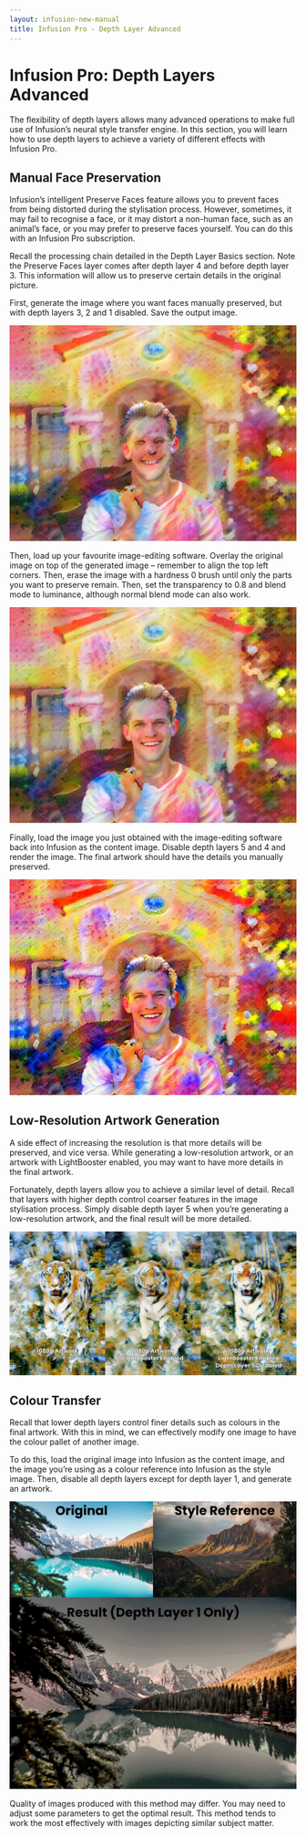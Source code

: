 ```yaml
---
layout: infusion-new-manual
title: Infusion Pro - Depth Layer Advanced
---
```

# Infusion Pro: Depth Layers Advanced
The flexibility of depth layers allows many advanced operations to make full use of Infusion’s neural style transfer engine. In this section, you will learn how to use depth layers to achieve a variety of different effects with Infusion Pro.

## Manual Face Preservation
Infusion’s intelligent Preserve Faces feature allows you to prevent faces from being distorted during the stylisation process. However, sometimes, it may fail to recognise a face, or it may distort a non-human face, such as an animal’s face, or you may prefer to preserve faces yourself. You can do this with an Infusion Pro subscription.

Recall the processing chain detailed in the Depth Layer Basics section. Note the Preserve Faces layer comes after depth layer 4 and before depth layer 3. This information will allow us to preserve certain details in the original picture.

First, generate the image where you want faces manually preserved, but with depth layers 3, 2 and 1 disabled. Save the output image.

![Image Generation - First Step](assets/depth-layers-advanced/render-result-1.jpg)

Then, load up your favourite image-editing software. Overlay the original image on top of the generated image – remember to align the top left corners. Then, erase the image with a hardness 0 brush until only the parts you want to preserve remain. Then, set the transparency to 0.8 and blend mode to luminance, although normal blend mode can also work.

![Manual Face Preservation](assets/depth-layers-advanced/manual-face-preservation.jpg)

Finally, load the image you just obtained with the image-editing software back into Infusion as the content image. Disable depth layers 5 and 4 and render the image. The final artwork should have the details you manually preserved.

![Final Result](assets/depth-layers-advanced/final-artwork.jpg)

## Low-Resolution Artwork Generation
A side effect of increasing the resolution is that more details will be preserved, and vice versa. While generating a low-resolution artwork, or an artwork with LightBooster enabled, you may want to have more details in the final artwork.

Fortunately, depth layers allow you to achieve a similar level of detail. Recall that layers with higher depth control coarser features in the image stylisation process. Simply disable depth layer 5 when you’re generating a low-resolution artwork, and the final result will be more detailed.

![Low-Resolution Artwork Comparisons](assets/depth-layers-advanced/lightbooster-detail.jpg)

## Colour Transfer
Recall that lower depth layers control finer details such as colours in the final artwork. With this in mind, we can effectively modify one image to have the colour pallet of another image.

To do this, load the original image into Infusion as the content image, and the image you’re using as a colour reference into Infusion as the style image. Then, disable all depth layers except for depth layer 1, and generate an artwork.

![Colour Transfer](assets/depth-layers-advanced/colour-transfer.jpg)

Quality of images produced with this method may differ. You may need to adjust some parameters to get the optimal result. This method tends to work the most effectively with images depicting similar subject matter.